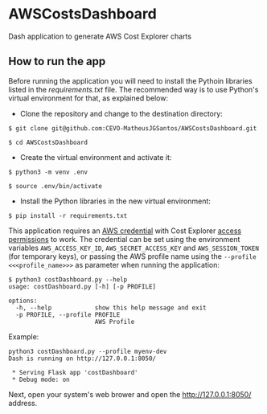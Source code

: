 # AWSCostsDashboard
Dash application to generate AWS Cost Explorer charts

## How to run the app

Before running the application you will need to install the Pythoin libraries listed in the *requirements.txt* file. The recommended way is to use Python's virtual environment for that, as explained below:

 - Clone the repository and change to the destination directory:
 ```
$ git clone git@github.com:CEVO-MatheusJGSantos/AWSCostsDashboard.git
 
$ cd AWSCostsDashboard
 ```
  - Create the virtual environment and activate it:
```
$ python3 -m venv .env

$ source .env/bin/activate
```

 - Install the Python libraries in the new virtual environment:
```
$ pip install -r requirements.txt
```


This application requires an [AWS credential](https://docs.aws.amazon.com/cli/latest/userguide/cli-configure-files.html) with Cost Explorer [access permissions](https://docs.aws.amazon.com/cost-management/latest/userguide/billing-permissions-ref.html) to work. The credential can be set using the environment variables ```AWS_ACCESS_KEY_ID```, ```AWS_SECRET_ACCESS_KEY``` and ```AWS_SESSION_TOKEN``` (for temporary keys), or passing the AWS profile name using the ```--profile <<<profile_name>>>``` as parameter when running the application:

```
$ python3 costDashboard.py --help
usage: costDashboard.py [-h] [-p PROFILE]

options:
  -h, --help            show this help message and exit
  -p PROFILE, --profile PROFILE
                        AWS Profile
```

Example:
```
python3 costDashboard.py --profile myenv-dev
Dash is running on http://127.0.0.1:8050/

 * Serving Flask app 'costDashboard'
 * Debug mode: on

```

Next, open your system's web brower and open the http://127.0.0.1:8050/ address.